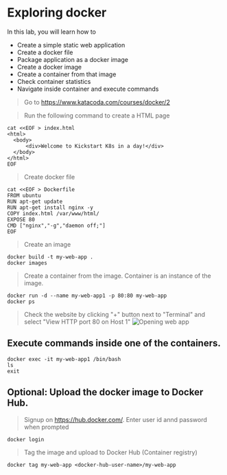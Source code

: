 # Exploring docker
In this lab, you will learn how to 
- Create a simple static web application
- Create a docker file
- Package application as a docker image
- Create a docker image
- Create a container from that image
- Check container statistics
- Navigate inside container and execute commands

> Go to https://www.katacoda.com/courses/docker/2

> Run the following command to create a HTML page
```
cat <<EOF > index.html
<html>
  <body>
      <div>Welcome to Kickstart K8s in a day!</div>
  </body>
</html>
EOF
```
> Create docker file
```
cat <<EOF > Dockerfile
FROM ubuntu
RUN apt-get update
RUN apt-get install nginx -y
COPY index.html /var/www/html/
EXPOSE 80
CMD ["nginx","-g","daemon off;"]
EOF
```

> Create an image
```
docker build -t my-web-app .
docker images
```

> Create a container from the image. Container is an instance of the image.
```
docker run -d --name my-web-app1 -p 80:80 my-web-app
docker ps
```
> Check the website by clicking "+" button next to "Terminal" and select "View HTTP port 80 on Host 1"
![Opening web app](images/lab1-1.jpg)

## Execute commands inside one of the containers.
```
docker exec -it my-web-app1 /bin/bash
ls
exit
```

## Optional: Upload the docker image to Docker Hub. 
> Signup on https://hub.docker.com/.
> Enter user id annd password when prompted
```
docker login
```
> Tag the image and upload to Docker Hub (Container registry) 
```
docker tag my-web-app <docker-hub-user-name>/my-web-app
```
